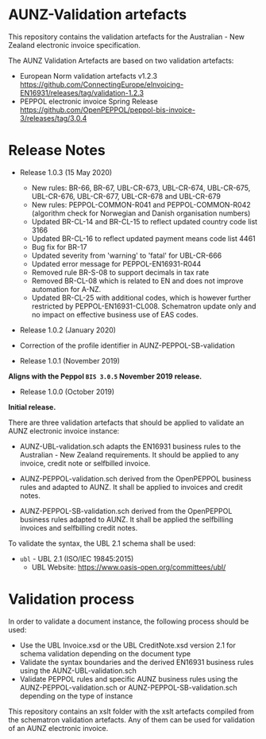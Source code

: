 # AUNZ-Validation artefacts

This repository contains the validation artefacts for the Australian - New Zealand electronic invoice specification.

The AUNZ Validation Artefacts are based on two validation artefacts:
* European Norm validation artefacts v1.2.3 https://github.com/ConnectingEurope/eInvoicing-EN16931/releases/tag/validation-1.2.3 
* PEPPOL electronic invoice Spring Release https://github.com/OpenPEPPOL/peppol-bis-invoice-3/releases/tag/3.0.4

# Release Notes
    
* Release 1.0.3 (15 May 2020)
  - New rules: BR-66, BR-67, UBL-CR-673, UBL-CR-674, UBL-CR-675, UBL-CR-676, UBL-CR-677, UBL-CR-678 and UBL-CR-679 
  - New rules: PEPPOL-COMMON-R041 and PEPPOL-COMMON-R042 (algorithm check for Norwegian and Danish organisation numbers)
  - Updated BR-CL-14 and BR-CL-15 to reflect updated country code list 3166
  - Updated BR-CL-16 to reflect updated payment means code list 4461
  - Bug fix for BR-17
  - Updated severity from 'warning' to 'fatal' for UBL-CR-666 
  - Updated error message for PEPPOL-EN16931-R044
  - Removed rule BR-S-08 to support decimals in tax rate
  - Removed BR-CL-08 which is related to EN and does not improve automation for A-NZ. 
  - Updated BR-CL-25 with additional codes, which is however further restricted by PEPPOL-EN16931-CL008. Schematron update only and no impact on effective business use of EAS codes.
 
* Release 1.0.2 (January 2020)
 
* Correction of the profile identifier in AUNZ-PEPPOL-SB-validation

* Release 1.0.1 (November 2019)
 
**Aligns with the Peppol `BIS 3.0.5` November 2019 release.**

* Release 1.0.0 (October 2019)
 
**Initial release.**

There are three validation artefacts that should be applied to validate an AUNZ electronic invoice instance:

* AUNZ-UBL-validation.sch adapts the EN16931 business rules to the Australian - New Zealand requirements. It should be applied to any invoice, credit note or selfbilled invoice.
 
* AUNZ-PEPPOL-validation.sch derived from the OpenPEPPOL business rules and adapted to AUNZ. It shall be applied to invoices and credit notes.
* AUNZ-PEPPOL-SB-validation.sch derived from the OpenPEPPOL business rules adapted to AUNZ. It shall be applied the selfbilling invoices and selfbilling credit notes.


To validate the syntax, the UBL 2.1 schema shall be used:
* `ubl` - UBL 2.1 (ISO/IEC 19845:2015) 
  * UBL Website: https://www.oasis-open.org/committees/ubl/

   
# Validation process

In order to validate a document instance, the following process should be used:

* Use the UBL Invoice.xsd or the UBL CreditNote.xsd version 2.1 for schema validation depending on the document type
* Validate the syntax boundaries and the derived EN16931 business rules using the AUNZ-UBL-validation.sch
* Validate PEPPOL rules and specific AUNZ business rules using the AUNZ-PEPPOL-validation.sch or AUNZ-PEPPOL-SB-validation.sch depending on the type of instance 

This repository contains an xslt folder with the xslt artefacts compiled from the schematron validation artefacts. Any of them can be used for validation of an AUNZ electronic invoice.
